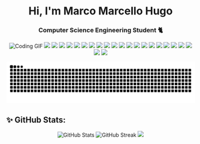 <h1 align="center">Hi, I'm Marco Marcello Hugo</h1>
<h3 align="center">Computer Science Engineering Student 🐈</h3>

<div align="center">
  <img src="https://user-images.githubusercontent.com/22107794/139580686-887df369-edb8-4bc8-b607-4fbf6d7e4866.gif" alt="Coding GIF">
        <img src="https://skillicons.dev/icons?i=c" height="50">
        <img src="https://skillicons.dev/icons?i=cpp" height="50">
        <img src="https://skillicons.dev/icons?i=kotlin" height="50">
        <img src="https://skillicons.dev/icons?i=js" height="50">
        <img src="https://skillicons.dev/icons?i=php" height="50">
        <img src="https://skillicons.dev/icons?i=python" height="50">
        <img src="https://skillicons.dev/icons?i=mysql" height="50">
        <img src="https://skillicons.dev/icons?i=nextjs" height="50">
        <img src="https://skillicons.dev/icons?i=tailwind" height="50">
        <img src="https://skillicons.dev/icons?i=laravel" height="50">
        <img src="https://skillicons.dev/icons?i=flutter" height="50">
        <img src="https://skillicons.dev/icons?i=react" height="50">
        <img src="https://skillicons.dev/icons?i=wordpress" height="50">
        <img src="https://skillicons.dev/icons?i=html" height="50">
        <img src="https://skillicons.dev/icons?i=css" height="50">
        <img src="https://skillicons.dev/icons?i=sass" height="50">
        <img src="https://skillicons.dev/icons?i=figma" height="50">
        <img src="https://skillicons.dev/icons?i=java" height="50">
        <img src="https://skillicons.dev/icons?i=bash" height="50">
        <img src="https://skillicons.dev/icons?i=powershell" height="50">
        <img src="https://skillicons.dev/icons?i=linux" height="50">
        <img src="https://skillicons.dev/icons?i=windows" height="50">
  
![snake gif](https://github.com/marcellohugo/marcellohugo/blob/output/github-contribution-grid-snake-dark.svg)
</div>

## ✨ GitHub Stats:
<p align="center">
  <img src="https://github-readme-stats.vercel.app/api?username=marcellohugo&theme=dark&hide_border=true&include_all_commits=false&count_private=false" alt="GitHub Stats">
  <img src="https://nirzak-streak-stats.vercel.app/?user=marcellohugo&theme=dark&hide_border=true" alt="GitHub Streak">
  <img src="https://github-readme-stats.vercel.app/api/top-langs/?username=marcellohugo&theme=dark&hide_border=true&include_all_commits=false&count_private=false&layout=compact">
</p>
